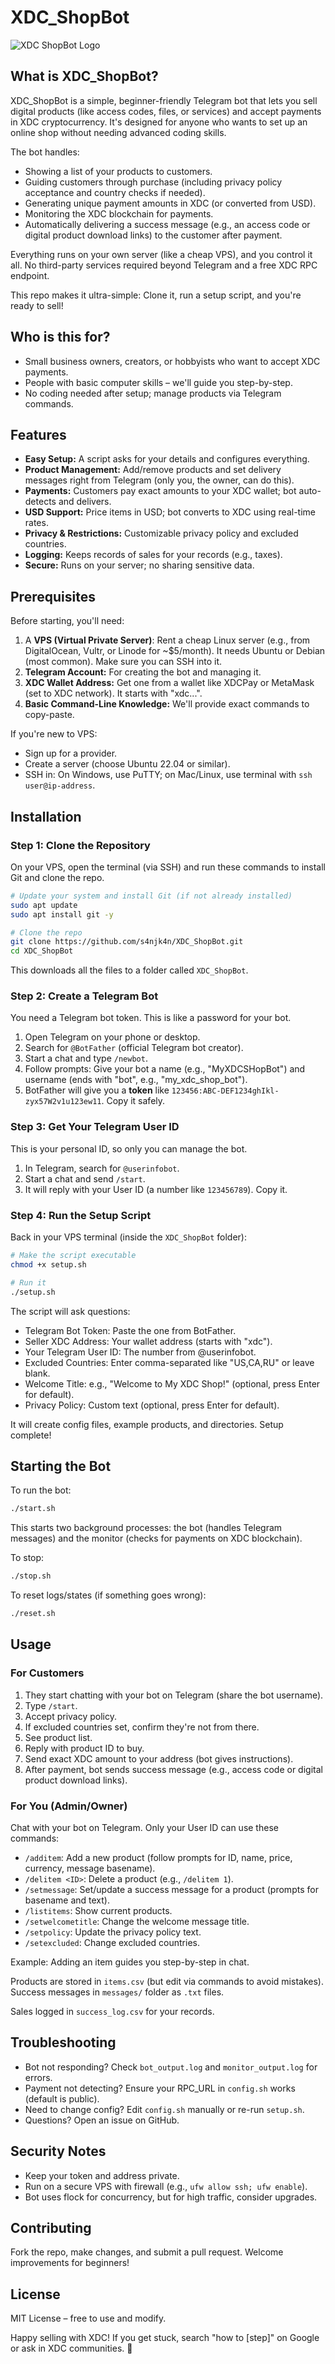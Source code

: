 # XDC_ShopBot

![XDC ShopBot Logo](XDC_ShopBot.jpg)

## What is XDC_ShopBot?

XDC_ShopBot is a simple, beginner-friendly Telegram bot that lets you sell digital products (like access codes, files, or services) and accept payments in XDC cryptocurrency. It's designed for anyone who wants to set up an online shop without needing advanced coding skills. 

The bot handles:
- Showing a list of your products to customers.
- Guiding customers through purchase (including privacy policy acceptance and country checks if needed).
- Generating unique payment amounts in XDC (or converted from USD).
- Monitoring the XDC blockchain for payments.
- Automatically delivering a success message (e.g., an access code or digital product download links) to the customer after payment.

Everything runs on your own server (like a cheap VPS), and you control it all. No third-party services required beyond Telegram and a free XDC RPC endpoint.

This repo makes it ultra-simple: Clone it, run a setup script, and you're ready to sell!

## Who is this for?
- Small business owners, creators, or hobbyists who want to accept XDC payments.
- People with basic computer skills – we'll guide you step-by-step.
- No coding needed after setup; manage products via Telegram commands.

## Features
- **Easy Setup:** A script asks for your details and configures everything.
- **Product Management:** Add/remove products and set delivery messages right from Telegram (only you, the owner, can do this).
- **Payments:** Customers pay exact amounts to your XDC wallet; bot auto-detects and delivers.
- **USD Support:** Price items in USD; bot converts to XDC using real-time rates.
- **Privacy & Restrictions:** Customizable privacy policy and excluded countries.
- **Logging:** Keeps records of sales for your records (e.g., taxes).
- **Secure:** Runs on your server; no sharing sensitive data.

## Prerequisites
Before starting, you'll need:
1. A **VPS (Virtual Private Server)**: Rent a cheap Linux server (e.g., from DigitalOcean, Vultr, or Linode for ~$5/month). It needs Ubuntu or Debian (most common). Make sure you can SSH into it.
2. **Telegram Account:** For creating the bot and managing it.
3. **XDC Wallet Address:** Get one from a wallet like XDCPay or MetaMask (set to XDC network). It starts with "xdc...".
4. **Basic Command-Line Knowledge:** We'll provide exact commands to copy-paste.

If you're new to VPS:
- Sign up for a provider.
- Create a server (choose Ubuntu 22.04 or similar).
- SSH in: On Windows, use PuTTY; on Mac/Linux, use terminal with `ssh user@ip-address`.

## Installation

### Step 1: Clone the Repository
On your VPS, open the terminal (via SSH) and run these commands to install Git and clone the repo.

```bash
# Update your system and install Git (if not already installed)
sudo apt update
sudo apt install git -y

# Clone the repo
git clone https://github.com/s4njk4n/XDC_ShopBot.git
cd XDC_ShopBot
```

This downloads all the files to a folder called `XDC_ShopBot`.

### Step 2: Create a Telegram Bot
You need a Telegram bot token. This is like a password for your bot.

1. Open Telegram on your phone or desktop.
2. Search for `@BotFather` (official Telegram bot creator).
3. Start a chat and type `/newbot`.
4. Follow prompts: Give your bot a name (e.g., "MyXDCSHopBot") and username (ends with "bot", e.g., "my_xdc_shop_bot").
5. BotFather will give you a **token** like `123456:ABC-DEF1234ghIkl-zyx57W2v1u123ew11`. Copy it safely.

### Step 3: Get Your Telegram User ID
This is your personal ID, so only you can manage the bot.

1. In Telegram, search for `@userinfobot`.
2. Start a chat and send `/start`.
3. It will reply with your User ID (a number like `123456789`). Copy it.

### Step 4: Run the Setup Script
Back in your VPS terminal (inside the `XDC_ShopBot` folder):

```bash
# Make the script executable
chmod +x setup.sh

# Run it
./setup.sh
```

The script will ask questions:
- Telegram Bot Token: Paste the one from BotFather.
- Seller XDC Address: Your wallet address (starts with "xdc").
- Your Telegram User ID: The number from @userinfobot.
- Excluded Countries: Enter comma-separated like "US,CA,RU" or leave blank.
- Welcome Title: e.g., "Welcome to My XDC Shop!" (optional, press Enter for default).
- Privacy Policy: Custom text (optional, press Enter for default).

It will create config files, example products, and directories. Setup complete!

## Starting the Bot
To run the bot:

```bash
./start.sh
```

This starts two background processes: the bot (handles Telegram messages) and the monitor (checks for payments on XDC blockchain).

To stop:

```bash
./stop.sh
```

To reset logs/states (if something goes wrong):

```bash
./reset.sh
```

## Usage

### For Customers
1. They start chatting with your bot on Telegram (share the bot username).
2. Type `/start`.
3. Accept privacy policy.
4. If excluded countries set, confirm they're not from there.
5. See product list.
6. Reply with product ID to buy.
7. Send exact XDC amount to your address (bot gives instructions).
8. After payment, bot sends success message (e.g., access code or digital product download links).

### For You (Admin/Owner)
Chat with your bot on Telegram. Only your User ID can use these commands:

- `/additem`: Add a new product (follow prompts for ID, name, price, currency, message basename).
- `/delitem <ID>`: Delete a product (e.g., `/delitem 1`).
- `/setmessage`: Set/update a success message for a product (prompts for basename and text).
- `/listitems`: Show current products.
- `/setwelcometitle`: Change the welcome message title.
- `/setpolicy`: Update the privacy policy text.
- `/setexcluded`: Change excluded countries.

Example: Adding an item guides you step-by-step in chat.

Products are stored in `items.csv` (but edit via commands to avoid mistakes). Success messages in `messages/` folder as `.txt` files.

Sales logged in `success_log.csv` for your records.

## Troubleshooting
- Bot not responding? Check `bot_output.log` and `monitor_output.log` for errors.
- Payment not detecting? Ensure your RPC_URL in `config.sh` works (default is public).
- Need to change config? Edit `config.sh` manually or re-run `setup.sh`.
- Questions? Open an issue on GitHub.

## Security Notes
- Keep your token and address private.
- Run on a secure VPS with firewall (e.g., `ufw allow ssh; ufw enable`).
- Bot uses flock for concurrency, but for high traffic, consider upgrades.

## Contributing
Fork the repo, make changes, and submit a pull request. Welcome improvements for beginners!

## License
MIT License – free to use and modify.

Happy selling with XDC! If you get stuck, search "how to [step]" on Google or ask in XDC communities. 🚀
